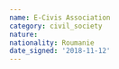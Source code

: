 ```yaml
---
name: E-Civis Association
category: civil_society
nature: 
nationality: Roumanie
date_signed: '2018-11-12'
---
```

    